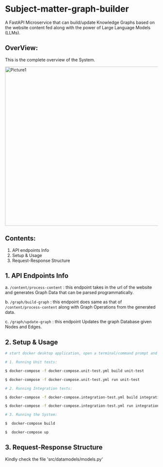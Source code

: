 
# Subject-matter-graph-builder

A FastAPI Microservice that can build/update Knowledge Graphs based on the website content fed along with the power of Large Language Models (LLMs).


## OverView:

 This is the complete overview of the System.

<img width="524" alt="Picture1" src="https://github.com/AbhishekPawaskar/subject-matter-graph-builder/assets/46342691/0dcbfe73-4b37-4812-86a4-9cfe75a74d98">



## Contents:

1. API endpoints Info
2. Setup & Usage
3. Request-Response Structure


## 1. API Endpoints Info

a. `/content/process-content` : this endpoint takes in the url of the website and generates Graph Data that can be parsed programmatically.

b. `/graph/build-graph` : this endpoint does same as that of `/content/process-content` along with Graph Operations from the generated data.

c. `/graph/update-graph` : this endpoint Updates the graph Database given Nodes and Edges.


## 2. Setup & Usage

```bash
# start docker desktop application, open a terminal/command prompt and navigate to this project and enter the following

# 1. Running Unit tests:

$ docker-compose -f docker-compose.unit-test.yml build unit-test

$ docker-compose -f docker-compose.unit-test.yml run unit-test

# 2. Running Integration tests:

$ docker-compose -f docker-compose.integration-test.yml build integration-test

$ docker-compose -f docker-compose.integration-test.yml run integration-test

# 3. Running the System:

$  docker-compose build

$  docker-compose up

```


## 3. Request-Response Structure

   Kindly check the file 'src/datamodels/models.py'
